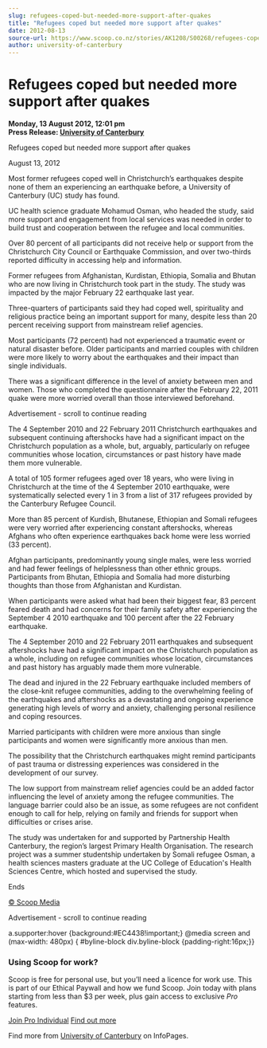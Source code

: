 ```yaml
---
slug: refugees-coped-but-needed-more-support-after-quakes
title: "Refugees coped but needed more support after quakes"
date: 2012-08-13
source-url: https://www.scoop.co.nz/stories/AK1208/S00268/refugees-coped-but-needed-more-support-after-quakes.htm
author: university-of-canterbury
---
```

Refugees coped but needed more support after quakes
===================================================

**Monday, 13 August 2012, 12:01 pm**  
**Press Release: [University of Canterbury](https://info.scoop.co.nz/University_of_Canterbury)**

Refugees coped but needed more support after quakes

August 13, 2012

Most former refugees coped well in Christchurch’s earthquakes despite none of them an experiencing an earthquake before, a University of Canterbury (UC) study has found.

UC health science graduate Mohamud Osman, who headed the study, said more support and engagement from local services was needed in order to build trust and cooperation between the refugee and local communities.

Over 80 percent of all participants did not receive help or support from the Christchurch City Council or Earthquake Commission, and over two-thirds reported difficulty in accessing help and information.

Former refugees from Afghanistan, Kurdistan, Ethiopia, Somalia and Bhutan who are now living in Christchurch took part in the study. The study was impacted by the major February 22 earthquake last year.

Three-quarters of participants said they had coped well, spirituality and religious practice being an important support for many, despite less than 20 percent receiving support from mainstream relief agencies.

Most participants (72 percent) had not experienced a traumatic event or natural disaster before. Older participants and married couples with children were more likely to worry about the earthquakes and their impact than single individuals.

There was a significant difference in the level of anxiety between men and women. Those who completed the questionnaire after the February 22, 2011 quake were more worried overall than those interviewed beforehand.

Advertisement - scroll to continue reading





The 4 September 2010 and 22 February 2011 Christchurch earthquakes and subsequent continuing aftershocks have had a significant impact on the Christchurch population as a whole, but, arguably, particularly on refugee communities whose location, circumstances or past history have made them more vulnerable.

A total of 105 former refugees aged over 18 years, who were living in Christchurch at the time of the 4 September 2010 earthquake, were systematically selected every 1 in 3 from a list of 317 refugees provided by the Canterbury Refugee Council.

More than 85 percent of Kurdish, Bhutanese, Ethiopian and Somali refugees were very worried after experiencing constant aftershocks, whereas Afghans who often experience earthquakes back home were less worried (33 percent).

Afghan participants, predominantly young single males, were less worried and had fewer feelings of helplessness than other ethnic groups. Participants from Bhutan, Ethiopia and Somalia had more disturbing thoughts than those from Afghanistan and Kurdistan.

When participants were asked what had been their biggest fear, 83 percent feared death and had concerns for their family safety after experiencing the September 4 2010 earthquake and 100 percent after the 22 February earthquake.

The 4 September 2010 and 22 February 2011 earthquakes and subsequent aftershocks have had a significant impact on the Christchurch population as a whole, including on refugee communities whose location, circumstances and past history has arguably made them more vulnerable.

The dead and injured in the 22 February earthquake included members of the close-knit refugee communities, adding to the overwhelming feeling of the earthquakes and aftershocks as a devastating and ongoing experience generating high levels of worry and anxiety, challenging personal resilience and coping resources.

Married participants with children were more anxious than single participants and women were significantly more anxious than men.

The possibility that the Christchurch earthquakes might remind participants of past trauma or distressing experiences was considered in the development of our survey.

The low support from mainstream relief agencies could be an added factor influencing the level of anxiety among the refugee communities. The language barrier could also be an issue, as some refugees are not confident enough to call for help, relying on family and friends for support when difficulties or crises arise.

The study was undertaken for and supported by Partnership Health Canterbury, the region’s largest Primary Health Organisation. The research project was a summer studentship undertaken by Somali refugee Osman, a health sciences masters graduate at the UC College of Education's Health Sciences Centre, which hosted and supervised the study.

Ends  

[© Scoop Media](http://www.scoop.co.nz/about/terms.html)  

Advertisement - scroll to continue reading



a.supporter:hover {background:#EC4438!important;} @media screen and (max-width: 480px) { #byline-block div.byline-block {padding-right:16px;}}

### Using Scoop for work?

Scoop is free for personal use, but you’ll need a licence for work use. This is part of our Ethical Paywall and how we fund Scoop. Join today with plans starting from less than $3 per week, plus gain access to exclusive _Pro_ features.  
  
[Join Pro Individual](https://pro.scoop.co.nz/Individual/?from=ProIn24) [Find out more](https://pro.scoop.co.nz/using-scoop-for-work/?from=ProIn24)

Find more from [University of Canterbury](https://info.scoop.co.nz/University_of_Canterbury) on InfoPages.